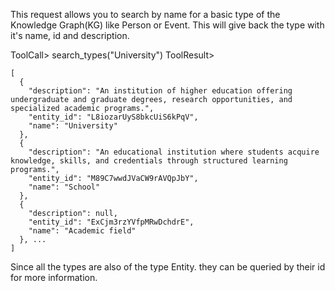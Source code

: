 This request allows you to search by name for a basic type of the Knowledge Graph(KG) like Person or Event. This will give back the type with it's name, id and description. 

ToolCall> search_types("University")
ToolResult>
```
[
  {
    "description": "An institution of higher education offering undergraduate and graduate degrees, research opportunities, and specialized academic programs.",
    "entity_id": "L8iozarUyS8bkcUiS6kPqV",
    "name": "University"
  },
  {
    "description": "An educational institution where students acquire knowledge, skills, and credentials through structured learning programs.",
    "entity_id": "M89C7wwdJVaCW9rAVQpJbY",
    "name": "School"
  },
  {
    "description": null,
    "entity_id": "ExCjm3rzYVfpMRwDchdrE",
    "name": "Academic field"
  }, ...
]
```

Since all the types are also of the type Entity. they can be queried by their id for more information.
